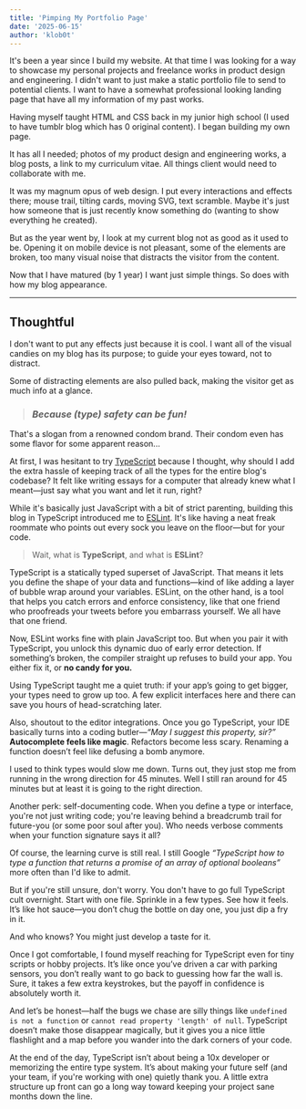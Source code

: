 ```yaml
---
title: 'Pimping My Portfolio Page'
date: '2025-06-15'
author: 'klob0t'
---
```


It's been a year since I build my website. At that time I was looking for a way to showcase my personal projects and freelance works in product design and engineering. I didn't want to just make a static portfolio file to send to potential clients. I want to have a somewhat professional looking landing page that have all my information of my past works. 

Having myself taught HTML and CSS back in my junior high school (I used to have tumblr blog which has 0 original content). I began building my own page.

It has all I needed; photos of my product design and engineering works, a blog posts, a link to my curriculum vitae. All things client would need to collaborate with me.

It was my magnum opus of web design. I put every interactions and effects there; mouse trail, tilting cards, moving SVG, text scramble. Maybe it's just how someone that is just recently know something do (wanting to show everything he created).

But as the year went by, I look at my current blog not as good as it used to be. Opening it on mobile device is not pleasant, some of the elements are broken, too many visual noise that distracts the visitor from the content. 

Now that I have matured (by 1 year) I want just simple things. So does with how my blog appearance.

---

## Thoughtful

I don't want to put any effects just because it is cool. I want all of the visual candies on my blog has its purpose; to guide your eyes toward, not to distract.

Some of distracting elements are also pulled back, making the visitor get as much info at a glance.




> ### _Because (type) safety can be fun!_


That's a slogan from a renowned condom brand. Their condom even has some flavor for some apparent reason...

At first, I was hesitant to try [TypeScript](https://www.typescriptlang.org/) because I thought, why should I add the extra hassle of keeping track of all the types for the entire blog's codebase? It felt like writing essays for a computer that already knew what I meant—just say what you want and let it run, right?

While it's basically just JavaScript with a bit of strict parenting, building this blog in TypeScript introduced me to [ESLint](https://eslint.org/). It's like having a neat freak roommate who points out every sock you leave on the floor—but for your code.

> Wait, what is **TypeScript**, and what is **ESLint**?

TypeScript is a statically typed superset of JavaScript. That means it lets you define the shape of your data and functions—kind of like adding a layer of bubble wrap around your variables. ESLint, on the other hand, is a tool that helps you catch errors and enforce consistency, like that one friend who proofreads your tweets before you embarrass yourself. We all have that one friend.

Now, ESLint works fine with plain JavaScript too. But when you pair it with TypeScript, you unlock this dynamic duo of early error detection. If something’s broken, the compiler straight up refuses to build your app. You either fix it, or **no candy for you.**

Using TypeScript taught me a quiet truth: if your app’s going to get bigger, your types need to grow up too. A few explicit interfaces here and there can save you hours of head-scratching later.

Also, shoutout to the editor integrations. Once you go TypeScript, your IDE basically turns into a coding butler—_“May I suggest this property, sir?”_ **Autocomplete feels like magic**. Refactors become less scary. Renaming a function doesn’t feel like defusing a bomb anymore.

I used to think types would slow me down. Turns out, they just stop me from running in the wrong direction for 45 minutes. Well I still ran around for 45 minutes but at least it is going to the right direction.

Another perk: self-documenting code. When you define a type or interface, you're not just writing code; you're leaving behind a breadcrumb trail for future-you (or some poor soul after you). Who needs verbose comments when your function signature says it all?

Of course, the learning curve is still real. I still Google _“TypeScript how to type a function that returns a promise of an array of optional booleans”_ more often than I'd like to admit.

But if you're still unsure, don't worry. You don't have to go full TypeScript cult overnight. Start with one file. Sprinkle in a few types. See how it feels. It’s like hot sauce—you don’t chug the bottle on day one, you just dip a fry in it.

And who knows? You might just develop a taste for it.

Once I got comfortable, I found myself reaching for TypeScript even for tiny scripts or hobby projects. It’s like once you’ve driven a car with parking sensors, you don’t really want to go back to guessing how far the wall is. Sure, it takes a few extra keystrokes, but the payoff in confidence is absolutely worth it.

And let’s be honest—half the bugs we chase are silly things like `undefined is not a function` or `cannot read property 'length' of null`. TypeScript doesn’t make those disappear magically, but it gives you a nice little flashlight and a map before you wander into the dark corners of your code.

At the end of the day, TypeScript isn’t about being a 10x developer or memorizing the entire type system. It’s about making your future self (and your team, if you're working with one) quietly thank you. A little extra structure up front can go a long way toward keeping your project sane months down the line.

